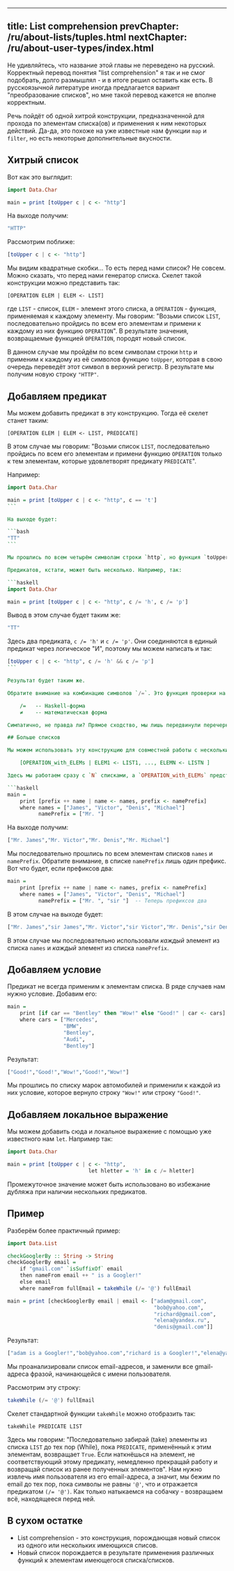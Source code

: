 ----
title: List comprehension
prevChapter: /ru/about-lists/tuples.html
nextChapter: /ru/about-user-types/index.html
----

Не удивляйтесь, что название этой главы не переведено на русский. Корректный перевод понятия "list comprehension" я так и не смог подобрать, долго размышлял - и в итоге решил оставить как есть. В русскоязычной литературе иногда предлагается вариант "преобразование списков", но мне такой перевод кажется не вполне корректным.

Речь пойдёт об одной хитрой конструкции, предназначенной для прохода по элементам списка(ов) и применения к ним некоторых действий. Да-да, это похоже на уже известные нам функции `map` и `filter`, но есть некоторые дополнительные вкусности.

## Хитрый список

Вот как это выглядит:

```haskell
import Data.Char 

main = print [toUpper c | c <- "http"]
```

На выходе получим:

```bash
"HTTP"
```

Рассмотрим поближе:

```haskell
[toUpper c | c <- "http"]
```

Мы видим квадратные скобки... То есть перед нами список? Не совсем. Можно сказать, что перед нами генератор списка. Скелет такой конструкции можно представить так:

    [OPERATION ELEM | ELEM <- LIST] 

где `LIST` - список, `ELEM` - элемент этого списка, а `OPERATION` - функция, применяемая к каждому элементу. Мы говорим: "Возьми список `LIST`, последовательно пройдись по всем его элементам и примени к каждому из них функцию `OPERATION`". В результате значения, возвращаемые функцией `OPERATION`, породят новый список.

В данном случае мы пройдём по всем символам строки `http` и применим к каждому из её символов функцию `toUpper`, которая в свою очередь переведёт этот символ в верхний регистр. В результате мы получим новую строку `"HTTP"`.

## Добавляем предикат

Мы можем добавить предикат в эту конструкцию. Тогда её скелет станет таким:

    [OPERATION ELEM | ELEM <- LIST, PREDICATE]

В этом случае мы говорим: "Возьми список `LIST`, последовательно пройдись по всем его элементам и примени функцию `OPERATION` только к тем элементам, которые удовлетворят предикату `PREDICATE`".

Например:

```haskell
import Data.Char

main = print [toUpper c | c <- "http", c == 't']
``` 

На выходе будет:

```bash
"TT"
``` 

Мы прошлись по всем четырём символам строки `http`, но функция `toUpper` была применена только к тем символам, которые удовлетворили предикату `c == 't'`. Именно поэтому на выходе мы получили строку лишь из этих двух символов.

Предикатов, кстати, может быть несколько. Например, так:

```haskell
import Data.Char

main = print [toUpper c | c <- "http", c /= 'h', c /= 'p']
```

Вывод в этом случае будет таким же:
 
```bash
"TT"
```

Здесь два предиката, `c /= 'h'` и `c /= 'p'`. Они соединяются в единый предикат через логическое "И", поэтому мы можем написать и так:

```haskell
[toUpper c | c <- "http", c /= 'h' && c /= 'p']
``` 

Результат будет таким же.

Обратите внимание на комбинацию символов `/=`. Это функция проверки на неравенство, аналог оператора `!=` в языке C. Кстати, он тоже носит математический окрас. Сравните:

    /=   -- Haskell-форма
    ≠    -- математическая форма

Симпатично, не правда ли? Прямое сходство, мы лишь передвинули перечеркивающую косую палочку.

## Больше списков

Мы можем использовать эту конструкцию для совместной работы с несколькими списками. Скелет в этом случае будет таким:

    [OPERATION_with_ELEMs | ELEM1 <- LIST1, ..., ELEMN <- LISTN ] 

Здесь мы работаем сразу с `N` списками, а `OPERATION_with_ELEMs` представляет собой функцию, в которую передаются все элементы наших списков. Например:

```haskell
main =
    print [prefix ++ name | name <- names, prefix <- namePrefix]
    where names = ["James", "Victor", "Denis", "Michael"]
          namePrefix = ["Mr. "]
```

На выходе получим:

```bash
["Mr. James","Mr. Victor","Mr. Denis","Mr. Michael"]
```

Мы последовательно прошлись по всем элементам списков `names` и `namePrefix`. Обратите внимание, в списке `namePrefix` лишь один префикс. Вот что будет, если префиксов два:

```haskell
main =
    print [prefix ++ name | name <- names, prefix <- namePrefix]
    where names = ["James", "Victor", "Denis", "Michael"]
          namePrefix = ["Mr. ", "sir "]  -- Теперь префиксов два
```

В этом случае на выходе будет:

```bash
["Mr. James","sir James","Mr. Victor","sir Victor","Mr. Denis","sir Denis","Mr. Michael","sir Michael"]
```

В этом случае мы последовательно использовали _каждый_ элемент из списка `names` и _каждый_ элемент из списка `namePrefix`.

## Добавляем условие

Предикат не всегда применим к элементам списка. В ряде случаев нам нужно условие. Добавим его:

```haskell
main =
    print [if car == "Bentley" then "Wow!" else "Good!" | car <- cars]
    where cars = ["Mercedes",
                  "BMW",
                  "Bentley",
                  "Audi",
                  "Bentley"]
```

Результат:

```bash
["Good!","Good!","Wow!","Good!","Wow!"]
```

Мы прошлись по списку марок автомобилей и применили к каждой из них условие, которое вернуло строку `"Wow!"` или строку `"Good!"`.

## Добавляем локальное выражение

Мы можем добавить сюда и локальное выражение с помощью уже известного нам `let`. Например так:

```haskell
import Data.Char

main = print [toUpper c | c <- "http",
                          let hletter = 'h' in c /= hletter]
```

Промежуточное значение может быть использовано во избежание дубляжа при наличии нескольких предикатов.

## Пример

Разберём более практичный пример:

```haskell
import Data.List

checkGooglerBy :: String -> String
checkGooglerBy email =
    if "gmail.com" `isSuffixOf` email
    then nameFrom email ++ " is a Googler!"
    else email
    where nameFrom fullEmail = takeWhile (/= '@') fullEmail

main = print [checkGooglerBy email | email <- ["adam@gmail.com",
                                               "bob@yahoo.com",
                                               "richard@gmail.com",
                                               "elena@yandex.ru",
                                               "denis@gmail.com"]]
```

Результат:

```haskell
["adam is a Googler!","bob@yahoo.com","richard is a Googler!","elena@yandex.ru","denis is a Googler!"]
```

Мы проанализировали список email-адресов, и заменили все gmail-адреса фразой, начинающейся с имени пользователя.

Рассмотрим эту строку:

```haskell
takeWhile (/= '@') fullEmail
```

Скелет стандартной функции `takeWhile` можно отобразить так:

    takeWhile PREDICATE LIST 

Здесь мы говорим: "Последовательно забирай (take) элементы из списка `LIST` до тех пор (While), пока `PREDICATE`, применённый к этим элементам, возвращает `True`. Если наткнёшься на элемент, не соответствующий этому предикату, немедленно прекращай работу и возвращай список из ранее полученных элементов". Нам нужно извлечь имя пользователя из его email-адреса, а значит, мы бежим по email до тех пор, пока символы не равны `'@'`, что и отражается предикатом `(/= '@')`. Как только натыкаемся на собачку - возвращаем всё, находящееся перед ней.

## В сухом остатке

* List comprehension - это конструкция, порождающая новый список из одного или нескольких имеющихся списов.
* Новый список порождается в результате применения различных функций к элементам имеющегося списка/списков.

